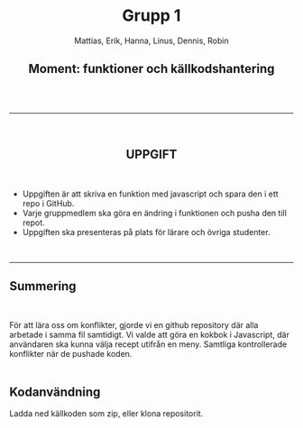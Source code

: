 <div align="center">


  <h1 align="center">Grupp 1</h1>
  <p> Mattias, Erik, Hanna, Linus, Dennis, Robin</p>

  <h2 align="center">
    Moment: funktioner och källkodshantering    <br />
  </h2>
</div>
<br>
<br>
<hr>
<br>
<h2 align="center">UPPGIFT</h2> 
<br>
<ul><li>Uppgiften är att skriva en funktion med javascript och spara den i ett repo i
GitHub.</li> 
<li>Varje gruppmedlem ska göra en ändring i funktionen och pusha den till
repot.</li>
<li>Uppgiften ska presenteras på plats för lärare och övriga studenter.</li></ul>
<br>
<hr>


## Summering
<br>

För att lära oss om konflikter, gjorde vi en github repository där alla arbetade i samma fil samtidigt. Vi valde att göra en kokbok i Javascript, där användaren ska kunna välja recept utifrån en meny. Samtliga kontrollerade konflikter när de pushade koden.
<br>
<br>

<!-- GETTING STARTED -->
## Kodanvändning

Ladda ned källkoden som zip, eller klona repositorit.
